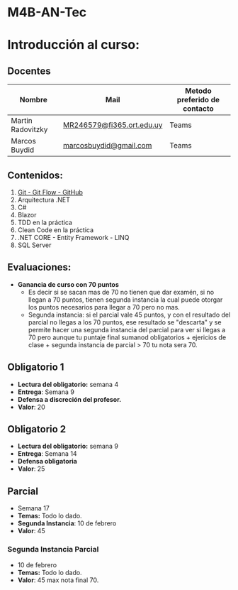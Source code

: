 # M4B-AN-Tec
# Introducción al curso:
## Docentes

| Nombre            | Mail                      | Metodo preferido de contacto |
| ----------------- | ------------------------- | ---------------------------- |
| Martin Radovitzky | MR246579@fi365.ort.edu.uy | Teams                        |
| Marcos Buydid  | marcosbuydid@gmail.com | Teams                        |

## Contenidos:
1. [Git - Git Flow - GitHub](docs/git.md)
2. Arquitectura .NET
3. C#
4. Blazor
5. TDD en la práctica
6. Clean Code en la práctica
7. .NET CORE - Entity Framework - LINQ
8. SQL Server
## Evaluaciones:
- **Ganancia de curso con  70 puntos** 
	- Es decir si se sacan mas de 70 no tienen que dar examén, si no llegan a 70 puntos, tienen segunda instancia la cual puede otorgar los puntos necesarios para llegar a 70 pero no mas. 
	- Segunda instancia: si el parcial vale 45 puntos, y  con el resultado del parcial no llegas a los 70 puntos, ese resultado se "descarta" y se permite hacer una segunda instancia del parcial para ver si llegas a 70 pero aunque tu puntaje final sumanod obligatorios + ejericios de clase + segunda instancia de parcial > 70 tu nota sera 70.
## Obligatorio 1
- **Lectura del obligatorio:** semana 4
- **Entrega**: Semana 9
- **Defensa a discreción del profesor.**
- **Valor**: 20
## Obligatorio 2
- **Lectura del obligatorio:** semana 9
- **Entrega**: Semana 14
- **Defensa obligatoria**
- **Valor**: 25 
## Parcial
- Semana 17
- **Temas:** Todo lo dado.
- **Segunda Instancia**: 10 de febrero
- **Valor**:  45
### Segunda Instancia Parcial
- 10 de febrero
- **Temas:** Todo lo dado.
- **Valor**:  45 max nota final 70.
